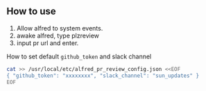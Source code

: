 ## How to use
1. Allow alfred to system events. 
1. awake alfred, type plzreview
2. input pr url and enter.

How to set default `github_token` and slack channel

```bash
cat >> /usr/local/etc/alfred_pr_review_config.json <<EOF
{ "github_token": "xxxxxxxx", "slack_channel": "sun_updates" }
EOF
```